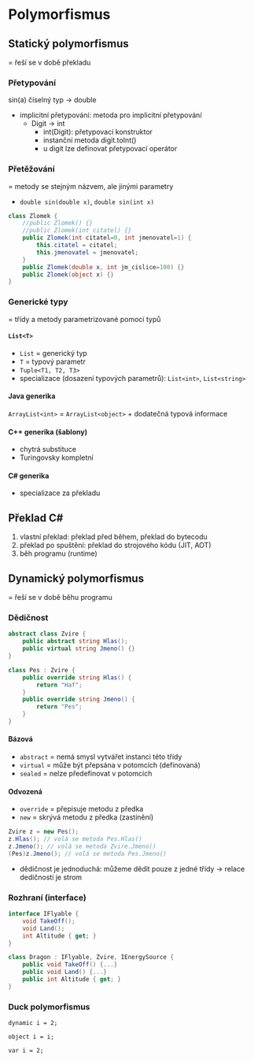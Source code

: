 ﻿# Polymorfismus
## Statický polymorfismus 
= řeší se v době překladu
### Přetypování
sin(a) číselný typ -> double
- implicitní přetypování: metoda pro implicitní přetypování
    - Digit -> int 
      - int(Digit): přetypovací konstruktor
      - instanční metoda digit.toInt()
      - u digit lze definovat přetypovací operátor
### Přetěžování
= metody se stejným názvem, ale jinými parametry
- `double sin(double x)`, `double sin(int x)`
```C#
class Zlomek {
    //public Zlomek() {}
    //public Zlomek(int citatel) {}
    public Zlomek(int citatel=0, int jmenovatel=1) {
        this.citatel = citatel;
        this.jmenovatel = jmenovatel;
    }
    public Zlomek(double x, int jm_cislice=100) {}
    public Zlomek(object x) {}
}
```
### Generické typy
= třídy a metody parametrizované pomocí typů
#### `List<T>`
- `List` = generický typ
- `T` = typový parametr
- `Tuple<T1, T2, T3>`
- specializace (dosazení typových parametrů): `List<int>`, `List<string>`

#### Java generika

`ArrayList<int>` = `ArrayList<object>` + dodatečná typová informace

#### C++ generika (šablony)
- chytrá substituce
- Turingovsky kompletní

#### C# generika
- specializace za překladu

## Překlad C#
1. vlastní překlad: překlad před během, překlad do bytecodu
2. překlad po spuštění: překlad do strojového kódu (JIT, AOT)
3. běh programu (runtime)



## Dynamický polymorfismus
= řeší se v době běhu programu

### Dědičnost
```C#
abstract class Zvire {
    public abstract string Hlas();
    public virtual string Jmeno() {}
}

class Pes : Zvire {
    public override string Hlas() {
        return "Haf";
    }
    public override string Jmeno() {
        return "Pes";
    }
}
```
#### Bázová
- `abstract` = nemá smysl vytvářet instanci této třídy
- `virtual` = může být přepsána v potomcích (definovaná)
- `sealed` = nelze předefinovat v potomcích

#### Odvozená
- `override` = přepisuje metodu z předka
- `new` = skrývá metodu z předka (zastínění)

```C#
Zvire z = new Pes();
z.Hlas(); // volá se metoda Pes.Hlas()
z.Jmeno(); // volá se metoda Zvire.Jmeno()
(Pes)z.Jmeno(); // volá se metoda Pes.Jmeno()
```

- dědičnost je jednoduchá: můžeme dědit pouze z jedné třídy -> relace dedičnosti je strom

### Rozhraní (interface)
```C#
interface IFlyable {
    void TakeOff();
    void Land();
    int Altitude { get; }
}

class Dragon : IFlyable, Zvire, IEnergySource {
    public void TakeOff() {...}
    public void Land() {...}
    public int Altitude { get; }
}
```

### Duck polymorfismus
`dynamic i = 2;`

`object i = i;`

`var i = 2;`